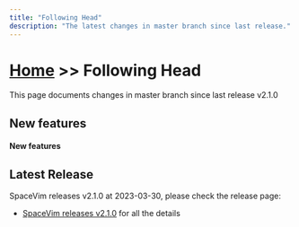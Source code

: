 ```yaml
---
title: "Following Head"
description: "The latest changes in master branch since last release."
---
```


# [Home](../) >> Following Head

This page documents changes in master branch since last release v2.1.0

## New features

#### New features

## Latest Release

SpaceVim releases v2.1.0 at 2023-03-30, please check the release page:

- [SpaceVim releases v2.1.0](https://spacevim.org/SpaceVim-release-v2.1.0/) for all the details
